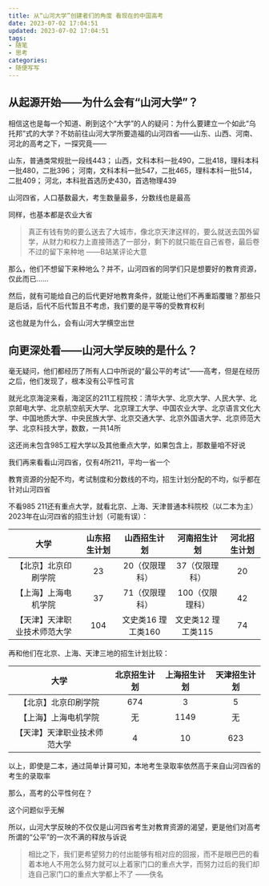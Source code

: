```yaml
---
title: 从“山河大学”创建者们的角度 看现在的中国高考
date: 2023-07-02 17:04:51
updated: 2023-07-02 17:04:51
tags:
- 随笔
- 思考
categories: 
- 随便写写
---
```

## 从起源开始——为什么会有“山河大学”？

相信这也是每一个知道、刷到这个“大学”的人的疑问：为什么要建立一个如此“乌托邦”式的大学？不妨前往山河大学所要造福的山河四省——山东、山西、河南、河北的高考之下，一探究竟——

山东，普通类常规批一段线443；
山西，文科本科一批490，二批418，理科本科一批480，二批396；
河南，文科本科一批547，二批465，理科本科一批514，二批409；
河北，本科批首选历史430，首选物理439

山河四省，人口基数最大，考生数量最多，分数线也是最高

同样，也基本都是农业大省

> 真正有钱有势的要么送去了大城市，像北京天津这样的，要么就送去国外留学，从财力和权力上直接筛选了一部分，剩下的就只能在自己省卷，最后卷不过的留下来种地
> ——B站某评论大意

那么，他们不想留下来种地么？并不，山河四省的同学们只是想要好的教育资源，仅此而已……

然后，就有可能给自己的后代更好地教育条件，就能让他们不再重蹈覆辙？那些只是后话，后代不后代暂且不考虑，我们要的是平等的受教育权利

这也就是为什么，会有山河大学横空出世

## 向更深处看——山河大学反映的是什么？

毫无疑问，他们都经历了所有人口中所说的“最公平的考试”——高考，但是在经历之后，他们发现了，根本没有公平性可言

就光北京海淀来看，海淀区的211工程院校：清华大学、北京大学、人民大学、北京邮电大学、北京航空航天大学、北京理工大学、中国农业大学、北京语言文化大学、中国地质大学、中央民族大学、北京交通大学、北京外国语大学、北京师范大学、北京科技大学，数数，一共14所

这还尚未包含985工程大学以及其他重点大学，如果包含上，那数量咱不好说

我们再来看看山河四省，仅有4所211，平均一省一个

教育资源的分配不均，考试制度和分数线的不均，招生计划分配的不均，似乎都在针对山河四省

不看985 211还有重点大学，就看北京、上海、天津普通本科院校（以二本为主）2023年在山河四省的招生计划（可能有误）：

|  大学  |  山东招生计划  |   山西招生计划  |  河南招生计划  |  河北招生计划  |
|:-------:|     :-------:      |      :-------:      |      :-------:      |      :-------:      |
| 【北京】北京印刷学院 | 23 | 20（仅限理科） | 37（仅限理科） | 20 |
| 【上海】上海电机学院 | 37 | 71（仅限理科） | 100（仅限理科） | 42 |
| 【天津】天津职业技术师范大学 | 104 | 文史类16 理工类160 | 文史类12 理工类115 | 74 |

再和他们在北京、上海、天津三地的招生计划比较：

|  大学  |  北京招生计划  |   上海招生计划  |  天津招生计划  |
|:-------:|     :-------:      |      :-------:      |      :-------:      |
| 【北京】北京印刷学院 | 674 | 3 | 5 |
| 【上海】上海电机学院 | 无 | 1149 | 无 |
| 【天津】天津职业技术师范大学 | 4 | 10 | 623 |

以上，即使是二本，通过简单计算可知，本地考生录取率依然高于来自山河四省的考生的录取率

那么，高考的公平性何在？

这个问题似乎无解

所以，山河大学反映的不仅仅是山河四省考生对教育资源的渴望，更是他们对高考所谓的“公平”的一次不满的释放与诉说

> 相比之下，我们更希望努力的付出能够有相对应的回报，而不是眼巴巴的看着本地人不用怎么努力就可以上着家门口的重点大学，而努力过后的我们却连自己家门口的重点大学都上不了
> ——佚名
